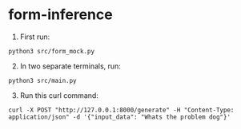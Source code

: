 # form-inference

1. First run:
```
python3 src/form_mock.py
```

2. In two separate terminals, run:
```
python3 src/main.py
```

3. Run this curl command:
```
curl -X POST "http://127.0.0.1:8000/generate" -H "Content-Type: application/json" -d '{"input_data": "Whats the problem dog"}'
```